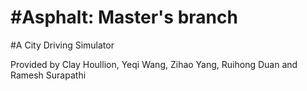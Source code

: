 #Asphalt: Master's branch
=======
#A City Driving Simulator

Provided by Clay Houllion, Yeqi Wang, Zihao Yang, Ruihong Duan and Ramesh Surapathi
